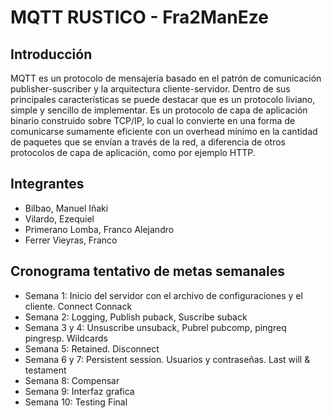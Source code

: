# MQTT RUSTICO - Fra2ManEze

Introducción
------
MQTT es un protocolo de mensajería basado en el patrón de comunicación publisher-suscriber y la arquitectura cliente-servidor. Dentro de sus principales características se puede destacar que es un protocolo liviano, simple y sencillo de implementar. Es un protocolo de capa de aplicación binario construido sobre TCP/IP, lo cual lo convierte en una forma de comunicarse sumamente eficiente con un overhead mínimo en la cantidad de paquetes que se envían a través de la red, a diferencia de otros protocolos de capa de aplicación, como por ejemplo HTTP.


Integrantes
------
- Bilbao, Manuel Iñaki
- Vilardo, Ezequiel
- Primerano Lomba, Franco Alejandro
- Ferrer Vieyras, Franco

Cronograma tentativo de metas semanales
------
- Semana 1: Inicio del servidor con el archivo de configuraciones y el cliente. Connect Connack
- Semana 2: Logging, Publish puback, Suscribe suback
- Semana 3 y 4: Unsuscribe unsuback, Pubrel pubcomp, pingreq pingresp. Wildcards
- Semana 5: Retained. Disconnect
- Semana 6 y 7: Persistent session. Usuarios y contraseñas. Last will & testament
- Semana 8: Compensar
- Semana 9: Interfaz grafica
- Semana 10: Testing Final
